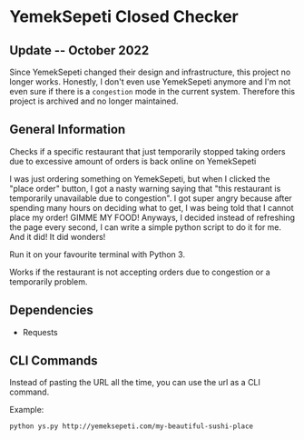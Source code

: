 # YemekSepeti Closed Checker

## Update -- October 2022

Since YemekSepeti changed their design and infrastructure, this project no longer works. Honestly, I don't even use YemekSepeti anymore and I'm not even sure if there is a `congestion` mode in the current system. Therefore this project is archived and no longer maintained.

## General Information

Checks if a specific restaurant that just temporarily stopped taking orders due to excessive amount of orders is back online on YemekSepeti

I was just ordering something on YemekSepeti, but when I clicked the "place order" button, I got a nasty warning saying that "this restaurant is temporarily unavailable due to congestion". I got super angry because after spending many hours on deciding what to get, I was being told that I cannot place my order! GIMME MY FOOD! Anyways, I decided instead of refreshing the page every second, I can write a simple python script to do it for me. And it did! It did wonders!

Run it on your favourite terminal with Python 3.

Works if the restaurant is not accepting orders due to congestion or a temporarily problem.

## Dependencies
<ul><li>Requests</li></ul>

## CLI Commands
Instead of pasting the URL all the time, you can use the url as a CLI command.

Example:
```
python ys.py http://yemeksepeti.com/my-beautiful-sushi-place
```
